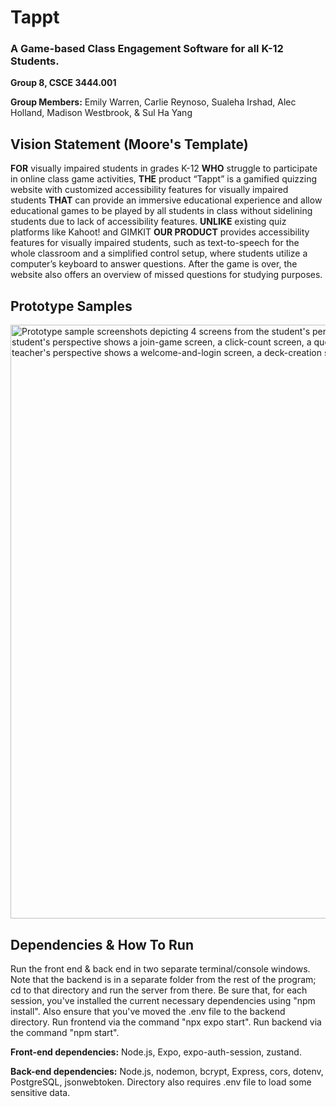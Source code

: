 # Tappt #
### A Game-based Class Engagement Software for all K-12 Students. ###

**Group 8, CSCE 3444.001**

**Group Members:** Emily Warren, Carlie Reynoso, Sualeha Irshad, Alec Holland, Madison Westbrook, & Sul Ha Yang


## Vision Statement (Moore's Template) ##
**FOR** visually impaired students in grades K-12 **WHO** struggle to participate in online class game activities, **THE** product “Tappt” is a gamified quizzing website with customized accessibility features for visually impaired students **THAT** can provide an immersive educational experience and allow educational games to be played by all students in class without sidelining students due to lack of accessibility features. **UNLIKE** existing quiz platforms like Kahoot! and GIMKIT **OUR PRODUCT** provides accessibility features for visually impaired students, such as text-to-speech for the whole classroom and a simplified control setup, where students utilize a computer’s keyboard to answer questions. After the game is over, the website also offers an overview of missed questions for studying purposes.

## Prototype Samples ##
<img width="950" alt="Prototype sample screenshots depicting 4 screens from the student's perspective and 4 screens from the teacher's perspective. The student's perspective shows a join-game screen, a click-count screen, a question-and-answer screen, and an end-game screen. The teacher's perspective shows a welcome-and-login screen, a deck-creation screen, a student-results screen, and a leaderboard screen." src="https://github.com/user-attachments/assets/f59c8866-15a7-4fa0-b1f1-4752a08b2d5c" />

## Dependencies & How To Run ##
Run the front end & back end in two separate terminal/console windows. Note that the backend is in a separate folder from the rest of the program; cd to that directory and run the server from there. Be sure that, for each session, you've installed the current necessary dependencies using "npm install". Also ensure that you've moved the .env file to the backend directory.
Run frontend via the command "npx expo start".
Run backend via the command "npm start".

**Front-end dependencies:** Node.js, Expo, expo-auth-session, zustand.

**Back-end dependencies:** Node.js, nodemon, bcrypt, Express, cors, dotenv, PostgreSQL, jsonwebtoken. Directory also requires .env file to load some sensitive data.